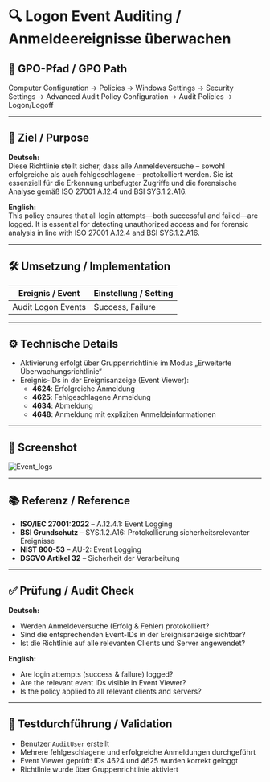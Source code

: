 

# 🔍 Logon Event Auditing / Anmeldeereignisse überwachen

## 📌 GPO-Pfad / GPO Path  
Computer Configuration → Policies → Windows Settings → Security Settings → Advanced Audit Policy Configuration → Audit Policies → Logon/Logoff

---

## 🎯 Ziel / Purpose

**Deutsch:**  
Diese Richtlinie stellt sicher, dass alle Anmeldeversuche – sowohl erfolgreiche als auch fehlgeschlagene – protokolliert werden. Sie ist essenziell für die Erkennung unbefugter Zugriffe und die forensische Analyse gemäß ISO 27001 A.12.4 und BSI SYS.1.2.A16.

**English:**  
This policy ensures that all login attempts—both successful and failed—are logged. It is essential for detecting unauthorized access and for forensic analysis in line with ISO 27001 A.12.4 and BSI SYS.1.2.A16.

---

## 🛠️ Umsetzung / Implementation

| Ereignis / Event                     | Einstellung / Setting     |
|--------------------------------------|----------------------------|
| Audit Logon Events                   | Success, Failure           |

---

## ⚙️ Technische Details

- Aktivierung erfolgt über Gruppenrichtlinie im Modus „Erweiterte Überwachungsrichtlinie“  
- Ereignis-IDs in der Ereignisanzeige (Event Viewer):  
  - **4624**: Erfolgreiche Anmeldung  
  - **4625**: Fehlgeschlagene Anmeldung  
  - **4634**: Abmeldung  
  - **4648**: Anmeldung mit expliziten Anmeldeinformationen  

---

## 📸 Screenshot

![Event_logs](https://github.com/user-attachments/assets/d3d06f4f-a3a4-483b-87ce-0ac10095ddd8)


---

## 📚 Referenz / Reference

- **ISO/IEC 27001:2022** – A.12.4.1: Event Logging  
- **BSI Grundschutz** – SYS.1.2.A16: Protokollierung sicherheitsrelevanter Ereignisse  
- **NIST 800-53** – AU-2: Event Logging  
- **DSGVO Artikel 32** – Sicherheit der Verarbeitung

---

## ✅ Prüfung / Audit Check

**Deutsch:**  
- Werden Anmeldeversuche (Erfolg & Fehler) protokolliert?  
- Sind die entsprechenden Event-IDs in der Ereignisanzeige sichtbar?  
- Ist die Richtlinie auf alle relevanten Clients und Server angewendet?

**English:**  
- Are login attempts (success & failure) logged?  
- Are the relevant event IDs visible in Event Viewer?  
- Is the policy applied to all relevant clients and servers?

---

## 🧪 Testdurchführung / Validation

- Benutzer `AuditUser` erstellt  
- Mehrere fehlgeschlagene und erfolgreiche Anmeldungen durchgeführt  
- Event Viewer geprüft: IDs 4624 und 4625 wurden korrekt geloggt  
- Richtlinie wurde über Gruppenrichtlinie aktiviert











